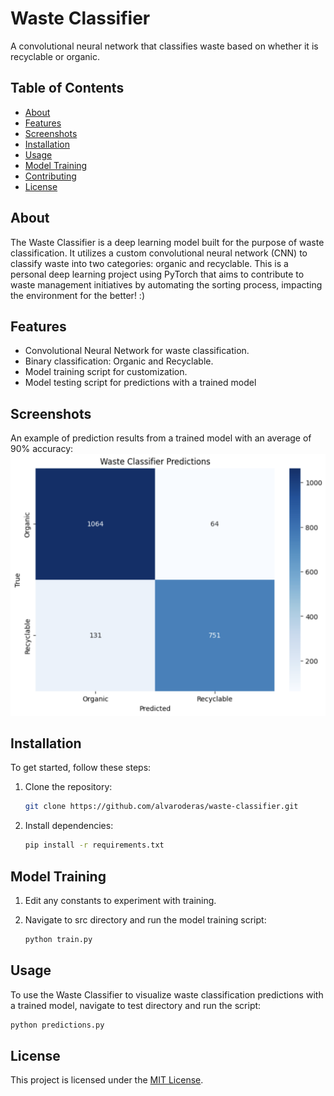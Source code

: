 # Waste Classifier

A convolutional neural network that classifies waste based on whether it is recyclable or organic.

## Table of Contents
- [About](#about)
- [Features](#features)
- [Screenshots](#screenshots)
- [Installation](#installation)
- [Usage](#usage)
- [Model Training](#model-training)
- [Contributing](#contributing)
- [License](#license)

## About

The Waste Classifier is a deep learning model built for the purpose of waste classification. It utilizes a custom convolutional neural network (CNN) to classify waste into two categories: organic and recyclable. This is a personal deep learning project using PyTorch that aims to contribute to waste management initiatives by automating the sorting process, impacting the environment for the better! :)

## Features

- Convolutional Neural Network for waste classification.
- Binary classification: Organic and Recyclable.
- Model training script for customization.
- Model testing script for predictions with a trained model

## Screenshots

An example of prediction results from a trained model with an average of 90% accuracy:
![Predictions](imgs/wastepredictions90.png)

## Installation

To get started, follow these steps:

1. Clone the repository:

    ```bash
    git clone https://github.com/alvaroderas/waste-classifier.git
    ```

2. Install dependencies:

    ```bash
    pip install -r requirements.txt
    ```


## Model Training
1. Edit any constants to experiment with training.
2. Navigate to src directory and run the model training script:

    ```bash
    python train.py
    ```
## Usage

To use the Waste Classifier to visualize waste classification predictions with a trained model, navigate to test directory and run the script:

```bash
python predictions.py
```

## License
This project is licensed under the [MIT License](LICENSE).

